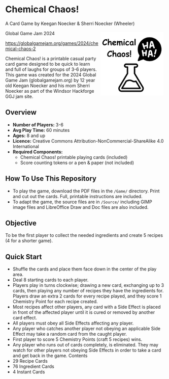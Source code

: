 # Chemical Chaos!

A Card Game by Keegan Noecker & Sherri Noecker (Wheeler)

<img src="logo.png" width="200" alt="Chemical Chaos logo" style="float:right;margin:5px;">

Global Game Jam 2024

https://globalgamejam.org/games/2024/chemical-chaos-2

Chemical Chaos! is a printable casual party card game designed to be quick to learn and full of laughs for groups of 3-6 players. This game was created for the 2024 Global Game Jam (globalgamejam.org) by 12 year old Keegan Noecker and his mom Sherri Noecker as part of the Windsor Hackforge GGJ jam site.

## Overview

  * **Number of Players:** 3-6
  * **Avg Play Time:** 60 minutes
  * **Ages:** 8 and up
  * **Licence:** Creative Commons Attribution-NonCommercial-ShareAlike 4.0 International
  * **Required Components:**
    * Chemical Chaos! printable playing cards (included)
    * Score counting tokens or a pen & paper (not included)

## How To Use This Repository

  * To play the game, download the PDF files in the `/Game/` directory. Print and cut out the cards. Full, printable instructions are included.
  * To adapt the game, the source files are in `/Source/` including GIMP image files and LibreOffice Draw and Doc files are also included.

## Objective

To be the first player to collect the needed ingredients and create 5 recipes (4 for a shorter game).

## Quick Start

  * Shuffle the cards and place them face down in the center of the play area.
  * Deal 8 starting cards to each player.
  * Players play in turns clockwise; drawing a new card, exchanging up to 3 cards, then playing any number of recipes they have the ingredients for. Players draw an extra 2 cards for every recipe played, and they score 1 Chemistry Point for each recipe created.
  * Most recipes affect other players, any card with a Side Effect is placed in front of the affected player until it is cured or removed by another card effect.
  * All players must obey all Side Effects affecting any player.
  * Any player who catches another player not obeying an applicable Side Effect may take a random card from the caught player.
  * First player to score 5 Chemistry Points (craft 5 recipes) wins.
  * Any player who runs out of cards completely, is eliminated. They may watch for other players not obeying Side Effects in order to take a card and get back in the game.
Contents
  * 29 Recipe Cards
  * 76 Ingredient Cards
  * 4 Instant Cards